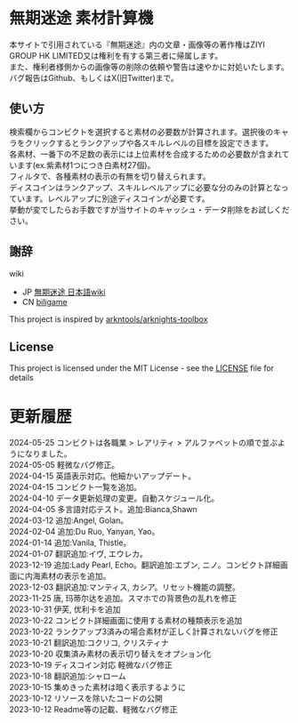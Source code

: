 # 無期迷途 素材計算機
本サイトで引用されている『無期迷途』内の文章・画像等の著作権はZIYI GROUP HK LIMITED又は権利を有する第三者に帰属します。  
また、権利者様側からの画像等の削除の依頼や警告は速やかに対処いたします。  
バグ報告はGithub、もしくはX(旧Twitter)まで。

## 使い方
検索欄からコンビクトを選択すると素材の必要数が計算されます。選択後のキャラをクリックするとランクアップや各スキルレベルの目標を設定できます。  
各素材、一番下の不足数の表示には上位素材を合成するための必要数が含まれています(ex.紫素材1つにつき白素材27個)。  
フィルタで、各種素材の表示の有無を切り替えられます。  
ディスコインはランクアップ、スキルレベルアップに必要な分のみの計算となっています。レベルアップに別途ディスコインが必要です。  
挙動が変でしたらお手数ですが当サイトのキャッシュ・データ削除をお試しください。

## 謝辞
wiki
- JP [無期迷途 日本語wiki](https://wikiwiki.jp/ptn/)
- CN [biligame](https://wiki.biligame.com/wqmt/%E9%A6%96%E9%A1%B5)

This project is inspired by [arkntools/arknights-toolbox](https://github.com/arkntools/arknights-toolbox)

## License

This project is licensed under the MIT License - see the [LICENSE](./LICENSE) file for details

# 更新履歴
2024-05-25 コンビクトは各職業 > レアリティ > アルファベットの順で並ぶようになりました。  
2024-05-05 軽微なバグ修正。  
2024-04-15 英語表示対応。他細かいアップデート。  
2024-04-15 コンビクト一覧を追加。  
2024-04-10 データ更新処理の変更。自動スケジュール化。  
2024-04-05 多言語対応テスト。追加:Bianca,Shawn  
2024-03-12 追加:Angel, Golan。  
2024-02-04 追加:Du Ruo, Yanyan, Yao。  
2024-01-14 追加:Vanila, Thistle。  
2024-01-07 翻訳追加:イヴ, エウレカ。  
2023-12-19 追加:Lady Pearl, Echo。翻訳追加:エブン, ニノ。コンビクト詳細画面に内海素材の表示を追加。  
2023-12-03 翻訳追加:マンティス, カシア。リセット機能の調整。  
2023-11-25 唐, 玛蒂尔达を追加。スマホでの背景色の乱れを修正  
2023-10-31 伊芙, 优利卡を追加  
2023-10-22 コンビクト詳細画面に使用する素材の種類表示を追加  
2023-10-22 ランクアップ3済みの場合素材が正しく計算されないバグを修正  
2023-10-21 翻訳追加:コクリコ, クリスティナ  
2023-10-20 収集済み素材の表示切り替えをオプション化  
2023-10-19 ディスコイン対応 軽微なバグ修正  
2023-10-18 翻訳追加:シャローム  
2023-10-15 集めきった素材は暗く表示するように  
2023-10-12 リソースを除いたコードの公開  
2023-10-12 Readme等の記載、軽微なバグ修正

